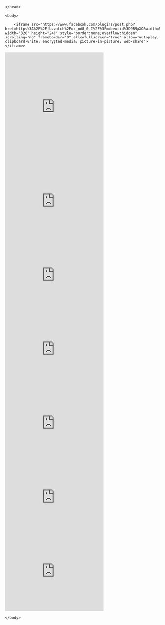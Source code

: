 <!doctype html>

<html>
    <head>
        <meta charset="utf-8">

        

    </head>

    <body>

        <iframe src="https://www.facebook.com/plugins/post.php?href=https%3A%2F%2Ffb.watch%2Foz_ndU_0_I%2F%3Fmibextid%3D9R9pXO&width=500&show_text=true&height=372&appId" width="320" height="240" style="border:none;overflow:hidden" scrolling="no" frameborder="0" allowfullscreen="true" allow="autoplay; clipboard-write; encrypted-media; picture-in-picture; web-share"></iframe>

<iframe src="https://www.facebook.com/plugins/post.php?href=https%3A%2F%2Ffb.watch%2Foz_rIfCQfh%2F%3Fmibextid%3D9R9pXO&width=500&show_text=true&height=372&appId" width="320" height="372" style="border:none;overflow:hidden" scrolling="no" frameborder="0" allowfullscreen="true" allow="autoplay; clipboard-write; encrypted-media; picture-in-picture; web-share"></iframe>


<iframe src="https://www.facebook.com/plugins/post.php?href=https%3A%2F%2Ffb.watch%2Foz_tfB4sKW%2F%3Fmibextid%3D9R9pXO&width=500&show_text=true&height=372&appId" width="320" height="240" style="border:none;overflow:hidden" scrolling="no" frameborder="0" allowfullscreen="true" allow="autoplay; clipboard-write; encrypted-media; picture-in-picture; web-share"></iframe>

<iframe src="https://www.facebook.com/plugins/post.php?href=https%3A%2F%2Ffb.watch%2Foz_uqRZEWP%2F%3Fmibextid%3D9R9pXO&width=500&show_text=true&height=372&appId" width="320" height="240" style="border:none;overflow:hidden" scrolling="no" frameborder="0" allowfullscreen="true" allow="autoplay; clipboard-write; encrypted-media; picture-in-picture; web-share"></iframe>


<iframe src="https://www.facebook.com/plugins/post.php?href=https%3A%2F%2Ffb.watch%2Foz_ndU_0_I%2F%3Fmibextid%3D9R9pXO&width=500&show_text=true&height=372&appId" width="320" height="240" style="border:none;overflow:hidden" scrolling="no" frameborder="0" allowfullscreen="true" allow="autoplay; clipboard-write; encrypted-media; picture-in-picture; web-share"></iframe>

<iframe src="https://www.facebook.com/plugins/post.php?href=https%3A%2F%2Ffb.watch%2Foz_rIfCQfh%2F%3Fmibextid%3D9R9pXO&width=500&show_text=true&height=372&appId" width="320" height="240" style="border:none;overflow:hidden" scrolling="no" frameborder="0" allowfullscreen="true" allow="autoplay; clipboard-write; encrypted-media; picture-in-picture; web-share"></iframe>


<iframe src="https://www.facebook.com/plugins/post.php?href=https%3A%2F%2Ffb.watch%2Foz_tfB4sKW%2F%3Fmibextid%3D9R9pXO&width=500&show_text=true&height=372&appId" width="320" height="240" style="border:none;overflow:hidden" scrolling="no" frameborder="0" allowfullscreen="true" allow="autoplay; clipboard-write; encrypted-media; picture-in-picture; web-share"></iframe>

<iframe src="https://www.facebook.com/plugins/post.php?href=https%3A%2F%2Ffb.watch%2Foz_uqRZEWP%2F%3Fmibextid%3D9R9pXO&width=500&show_text=true&height=372&appId" width="320" height="240" style="border:none;overflow:hidden" scrolling="no" frameborder="0" allowfullscreen="true" allow="autoplay; clipboard-write; encrypted-media; picture-in-picture; web-share"></iframe>


        
    </body>

</html>
